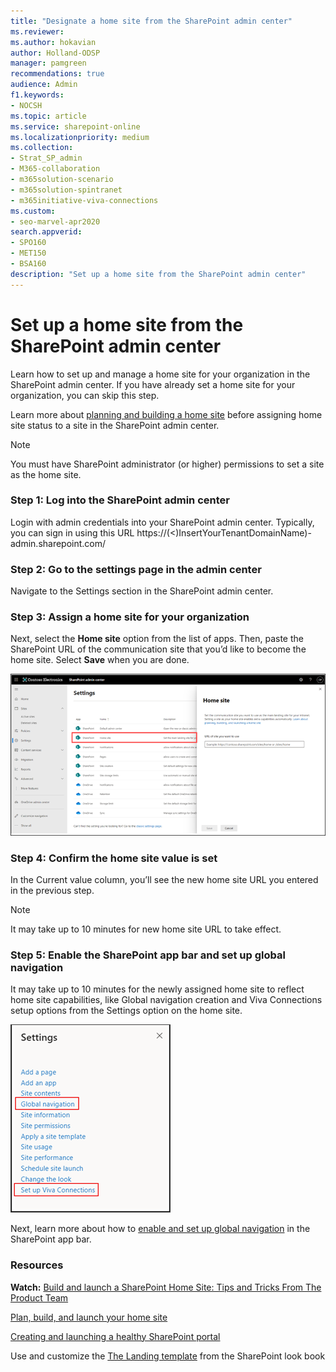 ```yaml
---
title: "Designate a home site from the SharePoint admin center"
ms.reviewer: 
ms.author: hokavian
author: Holland-ODSP
manager: pamgreen
recommendations: true
audience: Admin
f1.keywords:
- NOCSH
ms.topic: article
ms.service: sharepoint-online
ms.localizationpriority: medium
ms.collection:  
- Strat_SP_admin
- M365-collaboration
- m365solution-scenario
- m365solution-spintranet
- m365initiative-viva-connections  
ms.custom:
- seo-marvel-apr2020
search.appverid:
- SPO160
- MET150
- BSA160
description: "Set up a home site from the SharePoint admin center"
---
```

# Set up a home site from the SharePoint admin center
  
Learn how to set up and manage a home site for your organization in the SharePoint admin center. If you have already set a home site for your organization, you can skip this step.

Learn more about [planning and building a home site](home-site-plan.md) before assigning home site status to a site in the SharePoint admin center. 

> [!NOTE] 
> You must have SharePoint administrator (or higher) permissions to set a site as the home site. 

### Step 1: Log into the SharePoint admin center 
Login with admin credentials into your SharePoint admin center. Typically, you can sign in using this URL https://(<)InsertYourTenantDomainName)-admin.sharepoint.com/ 

### Step 2: Go to the settings page in the admin center
Navigate to the Settings section in the SharePoint admin center.

### Step 3: Assign a home site for your organization
Next, select the **Home site** option from the list of apps. Then, paste the SharePoint URL of the communication site that you’d like to become the home site. Select **Save** when you are done.

![Image of the home site settings in the SharePoint admin center.](media/home-site-settings.png)

### Step 4: Confirm the home site value is set 
In the Current value column, you’ll see the new home site URL you entered in the previous step.

> [!NOTE] 
> It may take up to 10 minutes for new home site URL to take effect.


### Step 5: Enable the SharePoint app bar and set up global navigation
It may take up to 10 minutes for the newly assigned home site to reflect home site capabilities, like Global navigation creation and Viva Connections setup options from the Settings option on the home site.

![Image of the settings panel on the home site after its been assigned as a home site.](media/settings-panel.png)

Next, learn more about how to [enable and set up global navigation](sharepoint-app-bar.md) in the SharePoint app bar.






### Resources

**Watch:** [Build and launch a SharePoint Home Site: Tips and Tricks From The Product Team](https://techcommunity.microsoft.com/t5/video-hub/build-and-launch-a-sharepoint-home-site-tips-and-tricks-from-the/m-p/1696758)
<br>

[Plan, build, and launch your home site](home-site-plan.md)

[Creating and launching a healthy SharePoint portal](portal-health.md)

Use and customize the [The Landing template](https://lookbook.microsoft.com/details/c9300e94-6e83-471a-b767-b7878689e97e) from the SharePoint look book 
